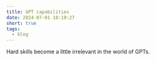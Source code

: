 ```yaml
---
title: GPT capabilities
date: 2024-07-01 18:19:27
short: true
tags:
  - blog
---
```


Hard skills become a little irrelevant in the world of GPTs.
